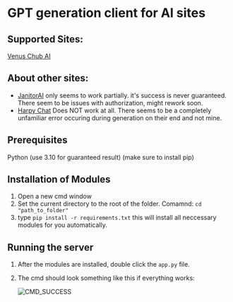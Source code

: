 # GPT generation client for AI sites

## Supported Sites:

[Venus Chub AI](venus.chub.ai)

## About other sites:

- [JanitorAI](janitorai.com) only seems to work partially. it's success is never guaranteed. There seem to be issues with authorization, might rework soon.
- [Harpy Chat](harpy.chat) Does NOT work at all. There seems to be a completely unfamiliar error occuring during generation on their end and not mine.

## Prerequisites

Python (use 3.10 for guaranteed result) (make sure to install pip)

## Installation of Modules

1. Open a new cmd window
2. Set the current directory to the root of the folder. Comamnd: ```cd "path_to_folder"```
3. type ```pip install -r requirements.txt``` this will install all neccessary modules for you automatically.

## Running the server

1. After the modules are installed, double click the ```app.py``` file.
2. The cmd should look something like this if everything works:
   
   ![CMD_SUCCESS](https://i.imgur.com/zVXbFtK.png)
